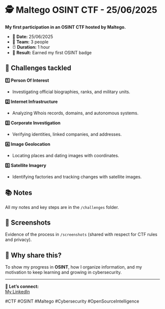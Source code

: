 # 🕵️ Maltego OSINT CTF - 25/06/2025

**My first participation in an OSINT CTF hosted by Maltego.**

- 📅 **Date:** 25/06/2025  
- 👥 **Team:** 3 people  
- ⏰ **Duration:** 1 hour  
- 🏅 **Result:** Earned my first OSINT badge

## 🚩 Challenges tackled

**1️⃣ Person Of Interest**
- Investigating official biographies, ranks, and military units.

**2️⃣ Internet Infrastructure**
- Analyzing Whois records, domains, and autonomous systems.

**3️⃣ Corporate Investigation**
- Verifying identities, linked companies, and addresses.

**4️⃣ Image Geolocation**
- Locating places and dating images with coordinates.

**5️⃣ Satellite Imagery**
- Identifying factories and tracking changes with satellite images.

## 📚 Notes

All my notes and key steps are in the `/challenges` folder.

## 📸 Screenshots

Evidence of the process in `/screenshots` (shared with respect for CTF rules and privacy).

## 🚀 Why share this?

To show my progress in **OSINT**, how I organize information, and my motivation to keep learning and growing in cybersecurity.

---

**🔗 Let’s connect:**  
[My LinkedIn](in/elisabeth-ild)

#CTF #OSINT #Maltego #Cybersecurity #OpenSourceIntelligence
